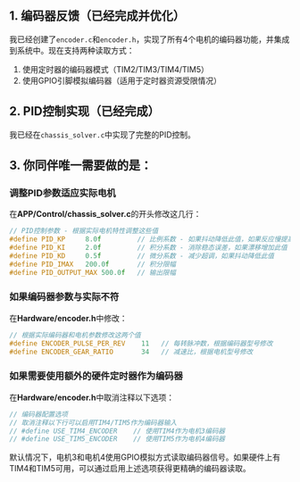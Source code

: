 

## 1. 编码器反馈（已经完成并优化）
我已经创建了`encoder.c`和`encoder.h`，实现了所有4个电机的编码器功能，并集成到系统中。现在支持两种读取方式：
1. 使用定时器的编码器模式（TIM2/TIM3/TIM4/TIM5）
2. 使用GPIO引脚模拟编码器（适用于定时器资源受限情况）

## 2. PID控制实现（已经完成）
我已经在`chassis_solver.c`中实现了完整的PID控制。

## 3. 你同伴唯一需要做的是：

### 调整PID参数适应实际电机
在**APP/Control/chassis_solver.c**的开头修改这几行：

```c
// PID控制参数 - 根据实际电机特性调整这些值
#define PID_KP     8.0f         // 比例系数 - 如果抖动降低此值，如果反应慢提高此值
#define PID_KI     2.0f         // 积分系数 - 消除稳态误差，如果漂移增加此值
#define PID_KD     0.5f         // 微分系数 - 减少超调，如果抖动降低此值
#define PID_IMAX   200.0f       // 积分限幅
#define PID_OUTPUT_MAX 500.0f   // 输出限幅
```

### 如果编码器参数与实际不符
在**Hardware/encoder.h**中修改：

```c
// 根据实际编码器和电机参数修改这两个值
#define ENCODER_PULSE_PER_REV    11   // 每转脉冲数，根据编码器型号修改
#define ENCODER_GEAR_RATIO       34   // 减速比，根据电机型号修改
```

### 如果需要使用额外的硬件定时器作为编码器
在**Hardware/encoder.h**中取消注释以下选项：

```c
// 编码器配置选项
// 取消注释以下行可以启用TIM4/TIM5作为编码器输入
// #define USE_TIM4_ENCODER    // 使用TIM4作为电机3编码器
// #define USE_TIM5_ENCODER    // 使用TIM5作为电机4编码器
```

默认情况下，电机3和电机4使用GPIO模拟方式读取编码器信号。如果硬件上有TIM4和TIM5可用，可以通过启用上述选项获得更精确的编码器读取。

